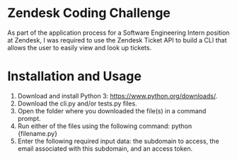 # Zendesk Coding Challenge

As part of the application process for a Software Engineering Intern position at Zendesk, I was required to use the Zendesk Ticket API to build a CLI that allows the user to easily view and look up tickets.

# Installation and Usage

1. Download and install Python 3: https://www.python.org/downloads/.
2. Download the cli.py and/or tests.py files.
3. Open the folder where you downloaded the file(s) in a command prompt.
4. Run either of the files using the following command: python {filename.py} 
5. Enter the following required input data: the subdomain to access, the email associated with this subdomain, and an access token.
